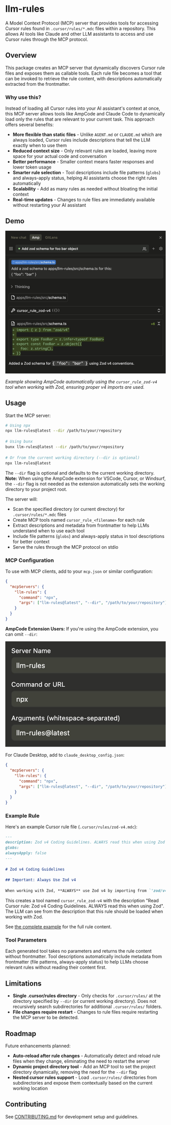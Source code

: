# llm-rules

A Model Context Protocol (MCP) server that provides tools for accessing Cursor rules found in `.cursor/rules/*.mdc` files within a repository. This allows AI tools like Claude and other LLM assistants to access and use Cursor rules through the MCP protocol.

## Overview

This package creates an MCP server that dynamically discovers Cursor rule files and exposes them as callable tools. Each rule file becomes a tool that can be invoked to retrieve the rule content, with descriptions automatically extracted from the frontmatter.

### Why use this?

Instead of loading all Cursor rules into your AI assistant's context at once, this MCP server allows tools like AmpCode and Claude Code to dynamically load only the rules that are relevant to your current task. This approach offers several benefits:

- **More flexible than static files** - Unlike `AGENT.md` or `CLAUDE.md` which are always loaded, Cursor rules include descriptions that tell the LLM exactly when to use them
- **Reduced context size** - Only relevant rules are loaded, leaving more space for your actual code and conversation
- **Better performance** - Smaller context means faster responses and lower token usage
- **Smarter rule selection** - Tool descriptions include file patterns (`globs`) and always-apply status, helping AI assistants choose the right rules automatically
- **Scalability** - Add as many rules as needed without bloating the initial context
- **Real-time updates** - Changes to rule files are immediately available without restarting your AI assistant

## Demo

![MCP Server Demo](docs/images/demo.jpg)

_Example showing AmpCode automatically using the `cursor_rule_zod-v4` tool when working with Zod, ensuring proper v4 imports are used._

## Usage

Start the MCP server:

```bash
# Using npx
npx llm-rules@latest --dir /path/to/your/repository

# Using bunx
bunx llm-rules@latest --dir /path/to/your/repository

# Or from the current working directory (--dir is optional)
npx llm-rules@latest
```

The `--dir` flag is optional and defaults to the current working directory. **Note:** When using the AmpCode extension for VSCode, Cursor, or Windsurf, the `--dir` flag is not needed as the extension automatically sets the working directory to your project root.

The server will:

- Scan the specified directory (or current directory) for `.cursor/rules/*.mdc` files
- Create MCP tools named `cursor_rule_<filename>` for each rule
- Extract descriptions and metadata from frontmatter to help LLMs understand when to use each tool
- Include file patterns (`globs`) and always-apply status in tool descriptions for better context
- Serve the rules through the MCP protocol on stdio

### MCP Configuration

To use with MCP clients, add to your `mcp.json` or similar configuration:

```json
{
  "mcpServers": {
    "llm-rules": {
      "command": "npx",
      "args": ["llm-rules@latest", "--dir", "/path/to/your/repository"]
    }
  }
}
```

**AmpCode Extension Users:** If you're using the AmpCode extension, you can omit `--dir`:

![](./docs/images/ampcode-mcp.jpg)

For Claude Desktop, add to `claude_desktop_config.json`:

```json
{
  "mcpServers": {
    "llm-rules": {
      "command": "npx",
      "args": ["llm-rules@latest", "--dir", "/path/to/your/repository"]
    }
  }
}
```

### Example Rule

Here's an example Cursor rule file (`.cursor/rules/zod-v4.mdc`):

```markdown
---
description: Zod v4 Coding Guidelines. ALWAYS read this when using Zod
globs:
alwaysApply: false
---

# Zod v4 Coding Guidelines

## Important: Always Use Zod v4

When working with Zod, **ALWAYS** use Zod v4 by importing from `'zod/v4'`. Never use the default `'zod'` import, which is Zod v3.
```

This creates a tool named `cursor_rule_zod-v4` with the description "Read Cursor rule: Zod v4 Coding Guidelines. ALWAYS read this when using Zod". The LLM can see from the description that this rule should be loaded when working with Zod.

See [the complete example](./src/test/fixtures/valid/.cursor/rules/zod-v4.mdc) for the full rule content.

### Tool Parameters

Each generated tool takes no parameters and returns the rule content without frontmatter. Tool descriptions automatically include metadata from frontmatter (file patterns, always-apply status) to help LLMs choose relevant rules without reading their content first.

## Limitations

- **Single .cursor/rules directory** - Only checks for `.cursor/rules/` at the directory specified by `--dir` (or current working directory). Does not recursively search subdirectories for additional `.cursor/rules/` folders.
- **File changes require restart** - Changes to rule files require restarting the MCP server to be detected.

## Roadmap

Future enhancements planned:

- **Auto-reload after rule changes** - Automatically detect and reload rule files when they change, eliminating the need to restart the server
- **Dynamic project directory tool** - Add an MCP tool to set the project directory dynamically, removing the need for the `--dir` flag
- **Nested cursor rules support** - Load `.cursor/rules/` directories from subdirectories and expose them contextually based on the current working location

## Contributing

See [CONTRIBUTING.md](CONTRIBUTING.md) for development setup and guidelines.
